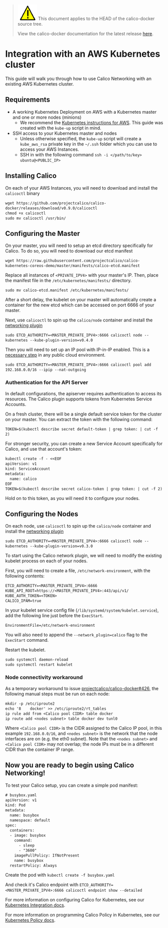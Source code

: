 <!--- master only -->
> ![warning](../images/warning.png) This document applies to the HEAD of the calico-docker source tree.
>
> View the calico-docker documentation for the latest release [here](https://github.com/projectcalico/calico-docker/blob/v0.9.0/README.md).
<!--- else
> You are viewing the calico-docker documentation for release **release**.
<!--- end of master only -->

# Integration with an AWS Kubernetes cluster
This guide will walk you through how to use Calico Networking with an existing AWS Kubernetes cluster.

## Requirements
* A working Kubernetes Deployment on AWS with a Kubernetes master and one or more nodes (minions)
    - We recommend the [Kubernetes instructions for AWS](https://github.com/kubernetes/kubernetes/blob/release-1.0/docs/getting-started-guides/aws.md). This guide was created with the `kube-up` script in mind.
* SSH access to your Kubernetes master and nodes
    - Unless otherwise specified, the `kube-up` script will create a `kube_aws_rsa` private key in the `~/.ssh` folder which you can use to access your AWS Instances.
    - SSH in with the following command `ssh -i </path/to/key> ubuntu@<PUBLIC_IP>`

## Installing Calico
On each of your AWS Instances, you will need to download and install the `calicoctl` binary
```
wget https://github.com/projectcalico/calico-docker/releases/download/v0.9.0/calicoctl
chmod +x calicoctl
sudo mv calicoctl /usr/bin/
```

## Configuring the Master
On your master, you will need to setup an etcd directory specifically for Calico. To do so, you will need to download our etcd manifest
```
wget https://raw.githubusercontent.com/projectcalico/calico-kubernetes-coreos-demo/master/manifests/calico-etcd.manifest
```

Replace all instances of `<PRIVATE_IPV4>` with your master's IP. Then, place the manifest file in the `/etc/kubernetes/manifests/` directory. 
```
sudo mv calico-etcd.manifest /etc/kubernetes/manifests/
```

After a short delay, the kubelet on your master will automatically create a container for the new etcd which can be accessed on port 6666 of your master.

Next, use `calicoctl` to spin up the `calico/node` container and install the [networking plugin](https://github.com/projectcalico/calico-kubernetes) 
```
sudo ETCD_AUTHORITY=<MASTER_PRIVATE_IPV4>:6666 calicoctl node --kubernetes --kube-plugin-version=v0.4.0
```

Then you will need to set up an IP pool with IP-in-IP enabled. This is a [necessary step](https://github.com/projectcalico/calico-docker/blob/master/docs/FAQ.md#can-i-run-calico-in-a-public-cloud-environment) in any public cloud environment.

```
sudo ETCD_AUTHORITY=<MASTER_PRIVATE_IPV4>:6666 calicoctl pool add 192.168.0.0/16 --ipip --nat-outgoing
```

### Authentication for the API Server

In default configurations, the apiserver requires authentication to access its resources. The Calico plugin supports tokens from Kubernetes Service Accounts.

On a fresh cluster, there will be a single default service token for the cluster on your master. You can extract the token with the following command:

```
TOKEN=$(kubectl describe secret default-token | grep token: | cut -f 2)
```

For stronger security, you can create a new Service Account specifically for Calico, and use that account's token:

```
kubectl create -f - <<EOF
apiVersion: v1
kind: ServiceAccount
metadata:
  name: calico
EOF
TOKEN=$(kubectl describe secret calico-token | grep token: | cut -f 2)
```

Hold on to this token, as you will need it to configure your nodes.

## Configuring the Nodes
On each node, use `calicoctl` to spin up the `calico/node` container and install the [networking plugin](https://github.com/projectcalico/calico-kubernetes) 
```
sudo ETCD_AUTHORITY=<MASTER_PRIVATE_IPV4>:6666 calicoctl node --kubernetes --kube-plugin-version=v0.3.0
```

To start using the Calico network plugin, we will need to modify the existing kubelet process on each of your nodes.

First, you will need to create a file, `/etc/network-environment`, with the following contents:
```
ETCD_AUTHORITY=<MASTER_PRIVATE_IPV4>:6666
KUBE_API_ROOT=https://<MASTER_PRIVATE_IPV4>:443/api/v1/
KUBE_AUTH_TOKEN=<TOKEN>
CALICO_IPAM=true
```

In your kubelet service config file (`/lib/systemd/system/kubelet.service`), add the following line just before the `ExecStart`.
```
EnvironmentFile=/etc/network-environment
```
You will also need to append the `--network_plugin=calico` flag to the `ExecStart` command.

Restart the kubelet.
```
sudo systemctl daemon-reload
sudo systemctl restart kubelet
```

### Node connectivity workaround

As a temporary workaround to issue [projectcalico/calico-docker#426](https://github.com/projectcalico/calico-docker/issues/426), the following manual steps must be run on each node:

```
mkdir -p /etc/iproute2
echo '8    docker' >> /etc/iproute2/rt_tables
ip rule add from <Calico pool CIDR> table docker
ip route add <nodes subnet> table docker dev tunl0
```

Where `<Calico pool CIDR>` is the CIDR assigned to the Calico IP pool, in this example `192.168.0.0/16`, and `<nodes subnet>` is the network that the node interfaces are on (e.g. the eth0 subnet). Note that the `<nodes subnet>` and `<Calico pool CIDR>` may not overlap; the node IPs must be in a different CIDR than the container IP range.

## Now you are ready to begin using Calico Networking!

To test your Calico setup, you can create a simple pod manifest:
```
# busybox.yaml
apiVersion: v1
kind: Pod
metadata:
  name: busybox
  namespace: default
spec:
  containers:
  - image: busybox
    command:
      - sleep
      - "3600"
    imagePullPolicy: IfNotPresent
    name: busybox
  restartPolicy: Always
```

Create the pod with `kubectl create -f busybox.yaml`

And check it's Calico endpoint with `ETCD_AUTHORITY=<MASTER_PRIVATE_IPV4>:6666 calicoctl endpoint show --detailed`

For more information on configuring Calico for Kubernetes, see our [Kubernetes Integration docs](KubernetesIntegration.md).

For more information on programming Calico Policy in Kubernetes, see our [Kubernetes Policy docs](KubernetesPolicy.md).
